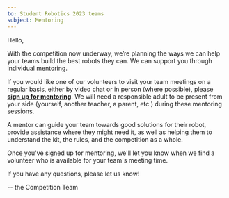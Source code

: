 ```yaml
---
to: Student Robotics 2023 teams
subject: Mentoring 
---
```


Hello,

With the competition now underway, we’re planning the ways we can help your teams build the best robots they can. We can support you through individual mentoring.

If you would like one of our volunteers to visit your team meetings on a regular basis, either by video chat or in person (where possible), please **[sign up for mentoring](https://forms.gle/nnGU3y8b3bb1zg917)**. We will need a responsible adult to be present from your side (yourself, another teacher, a parent, etc.) during these mentoring sessions.

A mentor can guide your team towards good solutions for their robot, provide assistance where they might need it, as well as helping them to understand the kit, the rules, and the competition as a whole.

Once you've signed up for mentoring, we'll let you know when we find a volunteer who is available for your team's meeting time.

If you have any questions, please let us know!

-- the Competition Team
